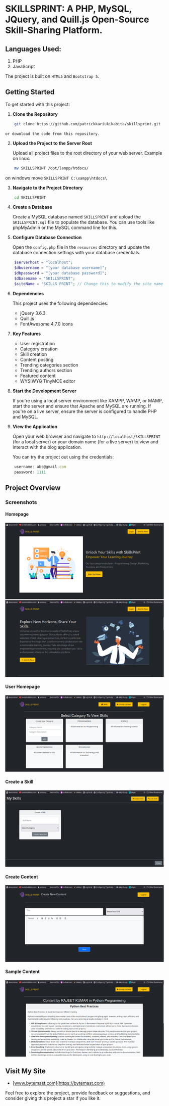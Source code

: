 
# SKILLSPRINT: A PHP, MySQL, JQuery, and Quill.js Open-Source Skill-Sharing Platform.

## Languages Used:
1. PHP
2. JavaScript

The project is built on `HTML5` and `Bootstrap 5`.

## Getting Started

To get started with this project:

1. **Clone the Repository**
```bash
    git clone https://github.com/patrickkariukikabita/skillsprint.git
```
    or download the code from this repository.

2. **Upload the Project to the Server Root**

    Upload all project files to the root directory of your web server. Example on linux:
```bash
    mv SKILLSPRINT /opt/lampp/htdocs/
```
on windows
move `SKILLSPRINT C:\xampp\htdocs\`

3. **Navigate to the Project Directory**
```bash
    cd SKILLSPRINT
```

4. **Create a Database**

    Create a MySQL database named `SKILLSPRINT` and upload the `SKILLSPRINT.sql` file to populate the database. You can use tools like phpMyAdmin or the MySQL command line for this.

5. **Configure Database Connection**

    Open the `config.php` file in the `resources` directory and update the database connection settings with your database credentials.
```php
    $serverhost = "localhost";
    $dbusername = "[your database username]";
    $dbpassword = "[your database password]";
    $dbasename = "SKILLSPRINT";
    $siteName = "SKILLS PRINT"; // Change this to modify the site name
```

6. **Dependencies**

    This project uses the following dependencies:
    - jQuery 3.6.3
    - Quill.js
    - FontAwesome 4.7.0 icons

7. **Key Features**

    - User registration
    - Category creation
    - Skill creation
    - Content posting
    - Trending categories section
    - Trending authors section
    - Featured content
    - WYSIWYG TinyMCE editor

8. **Start the Development Server**

    If you're using a local server environment like XAMPP, WAMP, or MAMP, start the server and ensure that Apache and MySQL are running. If you're on a live server, ensure the server is configured to handle PHP and MySQL.

9. **View the Application**

    Open your web browser and navigate to `http://localhost/SKILLSPRINT` (for a local server) or your domain name (for a live server) to view and interact with the blog application.

    You can try the project out using the credentials:
```javascript
    username: abc@gmail.com
    password: 1111
```

## Project Overview

### Screenshots

#### Homepage
![Homepage top section](resources/imgs/homepage1.png)
![Homepage bottom section](resources/imgs/homepage2.png)

#### User Homepage
![User Home](resources/imgs/userHome.png)

#### Create a Skill
![Create a skill](resources/imgs/createSkills.png)

#### Create Content
![Create content](resources/imgs/createContent.png)

#### Sample Content
![Sample content](resources/imgs/sampleContent.png)

## Visit My Site

- [www.bytemast.com](https://bytemast.com)

Feel free to explore the project, provide feedback or suggestions, and consider giving this project a star if you like it.
